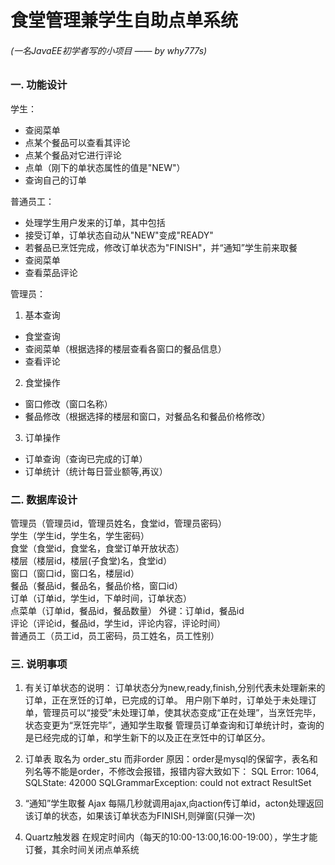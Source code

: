 # 食堂管理兼学生自助点单系统 
###### (一名JavaEE初学者写的小项目 —— by why777s)
### 一. 功能设计   
学生：
- 查阅菜单
- 点某个餐品可以查看其评论
-	点某个餐品对它进行评论
-	点单（刚下的单状态属性的值是"NEW"）
-	查询自己的订单
  
普通员工：  
-	处理学生用户发来的订单，其中包括
-	接受订单，订单状态自动从"NEW"变成"READY"
-	若餐品已烹饪完成，修改订单状态为"FINISH"，并“通知”学生前来取餐
-	查阅菜单
-	查看菜品评论
  
管理员：  
1.	基本查询
  -	食堂查询 
  -	查阅菜单（根据选择的楼层查看各窗口的餐品信息）
  -	查看评论 
2.	食堂操作
  - 窗口修改（窗口名称）
  -	餐品修改（根据选择的楼层和窗口，对餐品名和餐品价格修改）

3. 订单操作
  -	订单查询（查询已完成的订单）  
  -	订单统计（统计每日营业额等,再议）


  
### 二.	数据库设计  

管理员（管理员id，管理员姓名，食堂id，管理员密码）  
学生（学生id，学生名，学生密码）  
食堂（食堂id，食堂名，食堂订单开放状态）  
楼层（楼层id，楼层(子食堂)名，食堂id）  
窗口（窗口id，窗口名，楼层id）  
餐品（餐品id，餐品名，餐品价格，窗口id）  
订单（订单id，学生id，下单时间，订单状态）  
点菜单（订单id，餐品id，餐品数量） 外键：订单id，餐品id  
评论（评论id，餐品id，学生id，评论内容，评论时间）  
普通员工（员工id，员工密码，员工姓名，员工性别）  
    

### 三.	说明事项

1.	有关订单状态的说明：
订单状态分为new,ready,finish,分别代表未处理新来的订单，正在烹饪的订单，已完成的订单。
用户刚下单时，订单处于未处理订单，管理员可以“接受”未处理订单，使其状态变成“正在处理”，当烹饪完毕，状态变更为“烹饪完毕”，通知学生取餐
管理员订单查询和订单统计时，查询的是已经完成的订单，和学生新下的以及正在烹饪中的订单区分。

2.	订单表 取名为 order_stu 而非order
原因：order是mysql的保留字，表名和列名等不能是order，不修改会报错，报错内容大致如下：
		SQL Error: 1064, SQLState: 42000
SQLGrammarException: could not extract ResultSet



3.	“通知”学生取餐
Ajax
每隔几秒就调用ajax,向action传订单id，acton处理返回该订单的状态，如果该订单状态为FINISH,则弹窗(只弹一次)


4.	Quartz触发器
在规定时间内（每天的10:00-13:00,16:00-19:00），学生才能订餐，其余时间关闭点单系统



